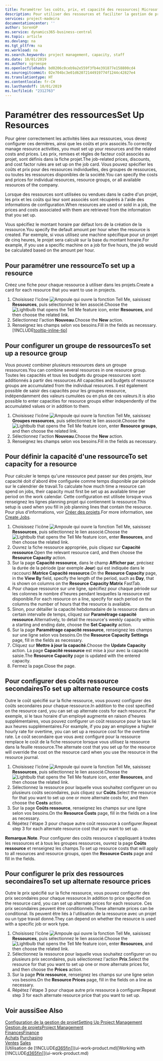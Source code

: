 ```yaml
---
title: Paramétrer les coûts, prix, et capacité des ressources| Microsoft Docs
description: Pour utiliser des ressources et faciliter la gestion de projets, vous spécifiez les coûts et les prix des différents ressources ou groupes de ressources, et définissez la capacité ressource.
services: project-madeira
documentationcenter: ''
author: SorenGP
ms.service: dynamics365-business-central
ms.topic: article
ms.devlang: na
ms.tgt_pltfrm: na
ms.workload: na
ms.search.keywords: project management, capacity, staff
ms.date: 10/01/2019
ms.author: sgroespe
ms.openlocfilehash: bd0206c0ceb9a2e559f3fb4e391877e158800cd4
ms.sourcegitcommit: 02e704bc3e01d62072144919774f1244c42827e4
ms.translationtype: HT
ms.contentlocale: fr-CH
ms.lasthandoff: 10/01/2019
ms.locfileid: "2312763"
---
```

# <a name="set-up-resources"></a><span data-ttu-id="49016-103">Paramétrer des ressources</span><span class="sxs-lookup"><span data-stu-id="49016-103">Set Up Resources</span></span>
<span data-ttu-id="49016-104">Pour gérer correctement les activités liées aux ressources, vous devez configurer ces dernières, ainsi que les coûts et prix associés.</span><span class="sxs-lookup"><span data-stu-id="49016-104">To correctly manage resource activities, you must set up your resources and the related costs and prices.</span></span> <span data-ttu-id="49016-105">Les prix, remises et règles de facteur coût associés au projet, sont définis dans la fiche projet.</span><span class="sxs-lookup"><span data-stu-id="49016-105">The job-related prices, discounts, and cost factor rules are set up on the job card.</span></span> <span data-ttu-id="49016-106">Vous pouvez spécifier les coûts et prix pour des ressources individuelles, des groupes de ressources, ou toutes les ressources disponibles de la société.</span><span class="sxs-lookup"><span data-stu-id="49016-106">You can specify the costs and prices for individual resources, resource groups, or all available resources of the company.</span></span>

<span data-ttu-id="49016-107">Lorsque des ressources sont utilisées ou vendues dans le cadre d'un projet, les prix et les coûts qui leur sont associés sont récupérés à l'aide des informations de configuration.</span><span class="sxs-lookup"><span data-stu-id="49016-107">When resources are used or sold in a job, the prices and costs associated with them are retrieved from the information that you set up.</span></span>

<span data-ttu-id="49016-108">Vous spécifiez le montant horaire par défaut lors de la création de la ressource.</span><span class="sxs-lookup"><span data-stu-id="49016-108">You specify the default amount per hour when the resource is created.</span></span> <span data-ttu-id="49016-109">Par exemple, si vous utilisez une machine spécifique pour un projet de cinq heures, le projet sera calculé sur la base du montant horaire.</span><span class="sxs-lookup"><span data-stu-id="49016-109">For example, if you use a specific machine on a job for five hours, the job would be calculated based on the amount per hour.</span></span>

## <a name="to-set-up-a-resource"></a><span data-ttu-id="49016-110">Pour paramétrer une ressource</span><span class="sxs-lookup"><span data-stu-id="49016-110">To set up a resource</span></span>
<span data-ttu-id="49016-111">Créez une fiche pour chaque ressource à utiliser dans les projets.</span><span class="sxs-lookup"><span data-stu-id="49016-111">Create a card for each resource that you want to use in projects.</span></span>

1. <span data-ttu-id="49016-112">Choisissez l'icône ![Ampoule qui ouvre la fonction Tell Me](media/ui-search/search_small.png "Dites-moi ce que vous voulez faire"), saisissez **Ressources**, puis sélectionnez le lien associé.</span><span class="sxs-lookup"><span data-stu-id="49016-112">Choose the ![Lightbulb that opens the Tell Me feature](media/ui-search/search_small.png "Tell me what you want to do") icon, enter **Resources**, and then choose the related link.</span></span>
2. <span data-ttu-id="49016-113">Sélectionnez l'action **Nouveau**.</span><span class="sxs-lookup"><span data-stu-id="49016-113">Choose the **New** action.</span></span>
3. <span data-ttu-id="49016-114">Renseignez les champs selon vos besoins.</span><span class="sxs-lookup"><span data-stu-id="49016-114">Fill in the fields as necessary.</span></span> [!INCLUDE[tooltip-inline-tip](includes/tooltip-inline-tip_md.md)]  

## <a name="to-set-up-a-resource-group"></a><span data-ttu-id="49016-115">Pour configurer un groupe de ressources</span><span class="sxs-lookup"><span data-stu-id="49016-115">To set up a resource group</span></span>
<span data-ttu-id="49016-116">Vous pouvez combiner plusieurs ressources dans un groupe ressources.</span><span class="sxs-lookup"><span data-stu-id="49016-116">You can combine several resources in one resource group.</span></span> <span data-ttu-id="49016-117">Toutes les capacités et tous les budgets du groupe ressources sont additionnés à partir des ressources.</span><span class="sxs-lookup"><span data-stu-id="49016-117">All capacities and budgets of resource groups are accumulated from the individual resources.</span></span> <span data-ttu-id="49016-118">Il est également possible de saisir des capacités pour les groupes ressource, indépendamment des valeurs cumulées ou en plus de ces valeurs.</span><span class="sxs-lookup"><span data-stu-id="49016-118">It is also possible to enter capacities for resource groups either independently of the accumulated values or in addition to them.</span></span>

1. <span data-ttu-id="49016-119">Choisissez l'icône ![Ampoule qui ouvre la fonction Tell Me](media/ui-search/search_small.png "Dites-moi ce que vous voulez faire"), saisissez **Groupes ressources**, puis sélectionnez le lien associé.</span><span class="sxs-lookup"><span data-stu-id="49016-119">Choose the ![Lightbulb that opens the Tell Me feature](media/ui-search/search_small.png "Tell me what you want to do") icon, enter **Resource groups**, and then choose the related link.</span></span>
2. <span data-ttu-id="49016-120">Sélectionnez l'action **Nouveau**.</span><span class="sxs-lookup"><span data-stu-id="49016-120">Choose the **New** action.</span></span>
3. <span data-ttu-id="49016-121">Renseignez les champs selon vos besoins.</span><span class="sxs-lookup"><span data-stu-id="49016-121">Fill in the fields as necessary.</span></span>

## <a name="to-set-capacity-for-a-resource"></a><span data-ttu-id="49016-122">Pour définir la capacité d'une ressource</span><span class="sxs-lookup"><span data-stu-id="49016-122">To set capacity for a resource</span></span>
<span data-ttu-id="49016-123">Pour calculer le temps qu'une ressource peut passer sur des projets, leur capacité doit d'abord être configurée comme temps disponible par période sur le calendrier de travail.</span><span class="sxs-lookup"><span data-stu-id="49016-123">To calculate how much time a resource can spend on jobs, their capacity must first be set up as available time per period on the work calendar.</span></span> <span data-ttu-id="49016-124">Cette configuration est utilisée lorsque vous renseignez les lignes planning projet qui contiennent la ressource.</span><span class="sxs-lookup"><span data-stu-id="49016-124">This setup is used when you fill in job planning lines that contain the resource.</span></span> <span data-ttu-id="49016-125">Pour plus d'informations, voir [Créer des projets](projects-how-create-jobs.md).</span><span class="sxs-lookup"><span data-stu-id="49016-125">For more information, see [Create Jobs](projects-how-create-jobs.md).</span></span>

1. <span data-ttu-id="49016-126">Choisissez l'icône ![Ampoule qui ouvre la fonction Tell Me](media/ui-search/search_small.png "Dites-moi ce que vous voulez faire"), saisissez **Ressources**, puis sélectionnez le lien associé.</span><span class="sxs-lookup"><span data-stu-id="49016-126">Choose the ![Lightbulb that opens the Tell Me feature](media/ui-search/search_small.png "Tell me what you want to do") icon, enter **Resources**, and then choose the related link.</span></span>
2. <span data-ttu-id="49016-127">Ouvrez la fiche ressource appropriée, puis cliquez sur **Capacité ressource**.</span><span class="sxs-lookup"><span data-stu-id="49016-127">Open the relevant resource card, and then choose the **Resource Capacity** action.</span></span>
3. <span data-ttu-id="49016-128">Sur la page **Capacité ressource**, dans le champ **Afficher par**, précisez la durée de la période (par exemple **Jour**) qui est indiquée dans le raccourci **Matrice Capacité ressource**.</span><span class="sxs-lookup"><span data-stu-id="49016-128">On the **Resource Capacity** page, in the **View By** field, specify the length of the period, such as **Day**, that is shown on columns on the **Resource Capacity Matrix** FastTab.</span></span>
4. <span data-ttu-id="49016-129">Pour chaque ressource sur une ligne, spécifiez pour chaque période sur les colonnes le nombre d'heures pendant lesquelles la ressource est disponible.</span><span class="sxs-lookup"><span data-stu-id="49016-129">For each resource on a line, specify for each period on the columns the number of hours that the resource is available.</span></span>
5. <span data-ttu-id="49016-130">Sinon, pour détailler la capacité hebdomadaire de la ressource dans un certain intervalle de temps, cliquez sur **Paramétrage capacité ressource**.</span><span class="sxs-lookup"><span data-stu-id="49016-130">Alternatively, to detail the resource's weekly capacity within a starting and ending date, choose the **Set Capacity** action.</span></span>
6. <span data-ttu-id="49016-131">Sur la page **Paramétrage capacité ressource**, renseignez les champs sur une ligne selon vos besoins.</span><span class="sxs-lookup"><span data-stu-id="49016-131">On the **Resource Capacity Settings** page, fill in the fields as necessary.</span></span>
7. <span data-ttu-id="49016-132">Cliquez sur **Mettre à jour la capacité**.</span><span class="sxs-lookup"><span data-stu-id="49016-132">Choose the **Update Capacity** action.</span></span> <span data-ttu-id="49016-133">La page **Capacité ressource** est mise à jour avec la capacité saisie.</span><span class="sxs-lookup"><span data-stu-id="49016-133">The **Resource Capacity** page is updated with the entered capacity.</span></span>
8. <span data-ttu-id="49016-134">Fermez la page.</span><span class="sxs-lookup"><span data-stu-id="49016-134">Close the page.</span></span>

## <a name="to-set-up-alternate-resource-costs"></a><span data-ttu-id="49016-135">Pour configurer des coûts ressource secondaires</span><span class="sxs-lookup"><span data-stu-id="49016-135">To set up alternate resource costs</span></span>
<span data-ttu-id="49016-136">Outre le coût spécifié sur la fiche ressource, vous pouvez configurer des coûts secondaires pour chaque ressource.</span><span class="sxs-lookup"><span data-stu-id="49016-136">In addition to the cost specified on the resource card, you can set up alternate costs for each resource.</span></span> <span data-ttu-id="49016-137">Par exemple, si le taux horaire d'un employé augmente en raison d'heures supplémentaires, vous pouvez configurer un coût ressource pour le taux lié aux heures supplémentaires.</span><span class="sxs-lookup"><span data-stu-id="49016-137">For example, if you pay an employee a higher hourly rate for overtime, you can set up a resource cost for the overtime rate.</span></span> <span data-ttu-id="49016-138">Le coût secondaire que vous avez configuré pour la ressource remplace le coût de la fiche ressource lorsque vous utilisez la ressource dans la feuille ressource.</span><span class="sxs-lookup"><span data-stu-id="49016-138">The alternate cost that you set up for the resource will override the cost on the resource card when you use the resource in the resource journal.</span></span>

1. <span data-ttu-id="49016-139">Choisissez l'icône ![Ampoule qui ouvre la fonction Tell Me](media/ui-search/search_small.png "Dites-moi ce que vous voulez faire"), saisissez **Ressources**, puis sélectionnez le lien associé.</span><span class="sxs-lookup"><span data-stu-id="49016-139">Choose the ![Lightbulb that opens the Tell Me feature](media/ui-search/search_small.png "Tell me what you want to do") icon, enter **Resources**, and then choose the related link.</span></span>  
2. <span data-ttu-id="49016-140">Sélectionnez la ressource pour laquelle vous souhaitez configurer un ou plusieurs coûts secondaires, puis cliquez sur **Coûts**.</span><span class="sxs-lookup"><span data-stu-id="49016-140">Select the resource for that you want to set up one or more alternate costs for, and then choose the **Costs** action.</span></span>  
3. <span data-ttu-id="49016-141">Sur la page **Coûts ressource**, renseignez les champs sur une ligne selon vos besoins.</span><span class="sxs-lookup"><span data-stu-id="49016-141">On the **Resource Costs** page, fill in the fields on a line as necessary.</span></span>  
4. <span data-ttu-id="49016-142">Répétez l'étape 3 pour chaque autre coût ressource à configurer.</span><span class="sxs-lookup"><span data-stu-id="49016-142">Repeat step 3 for each alternate resource cost that you want to set up.</span></span>

<span data-ttu-id="49016-143">**Remarque**.</span><span class="sxs-lookup"><span data-stu-id="49016-143">**Note**.</span></span> <span data-ttu-id="49016-144">Pour configurer des coûts ressource s'appliquant à toutes les ressources et à tous les groupes ressources, ouvrez la page **Coûts ressource** et renseignez les champs.</span><span class="sxs-lookup"><span data-stu-id="49016-144">To set up resource costs that will apply to all resources and resource groups, open the **Resource Costs** page and fill in the fields.</span></span>

## <a name="to-set-up-alternate-resource-prices"></a><span data-ttu-id="49016-145">Pour configurer le prix des ressources secondaires</span><span class="sxs-lookup"><span data-stu-id="49016-145">To set up alternate resource prices</span></span>
<span data-ttu-id="49016-146">Outre le prix spécifié sur la fiche ressource, vous pouvez configurer des prix secondaires pour chaque ressource.</span><span class="sxs-lookup"><span data-stu-id="49016-146">In addition to price specified on the resource card, you can set up alternate prices for each resource.</span></span> <span data-ttu-id="49016-147">Ces prix secondaires peuvent être conditionnels.</span><span class="sxs-lookup"><span data-stu-id="49016-147">These alternate prices can be conditional.</span></span> <span data-ttu-id="49016-148">Ils peuvent être liés à l'utilisation de la ressource avec un projet ou un type travail donné.</span><span class="sxs-lookup"><span data-stu-id="49016-148">They can depend on whether the resource is used with a specific job or work type.</span></span>

1. <span data-ttu-id="49016-149">Choisissez l'icône ![Ampoule qui ouvre la fonction Tell Me](media/ui-search/search_small.png "Dites-moi ce que vous voulez faire"), saisissez **Ressources**, puis sélectionnez le lien associé.</span><span class="sxs-lookup"><span data-stu-id="49016-149">Choose the ![Lightbulb that opens the Tell Me feature](media/ui-search/search_small.png "Tell me what you want to do") icon, enter **Resources**, and then choose the related link.</span></span>
2. <span data-ttu-id="49016-150">Sélectionnez la ressource pour laquelle vous souhaitez configurer un ou plusieurs prix secondaires, puis sélectionnez l'action **Prix**.</span><span class="sxs-lookup"><span data-stu-id="49016-150">Select the resource for that you want to set up one or more alternate prices for, and then choose the **Prices** action.</span></span>
3. <span data-ttu-id="49016-151">Sur la page **Prix ressource**, renseignez les champs sur une ligne selon vos besoins.</span><span class="sxs-lookup"><span data-stu-id="49016-151">On the **Resource Prices** page, fill in the fields on a line as necessary.</span></span>
4. <span data-ttu-id="49016-152">Répétez l'étape 3 pour chaque autre prix ressource à configurer.</span><span class="sxs-lookup"><span data-stu-id="49016-152">Repeat step 3 for each alternate resource price that you want to set up.</span></span>

## <a name="see-also"></a><span data-ttu-id="49016-153">Voir aussi</span><span class="sxs-lookup"><span data-stu-id="49016-153">See Also</span></span>
[<span data-ttu-id="49016-154">Configuration de la gestion de projet</span><span class="sxs-lookup"><span data-stu-id="49016-154">Setting Up Project Management</span></span>](projects-setup-projects.md)  
[<span data-ttu-id="49016-155">Gestion de projets</span><span class="sxs-lookup"><span data-stu-id="49016-155">Project Management</span></span>](projects-manage-projects.md)  
[<span data-ttu-id="49016-156">Finances</span><span class="sxs-lookup"><span data-stu-id="49016-156">Finance</span></span>](finance.md)  
<span data-ttu-id="49016-157">[Achats](purchasing-manage-purchasing.md)       </span><span class="sxs-lookup"><span data-stu-id="49016-157">[Purchasing](purchasing-manage-purchasing.md)       </span></span>  
<span data-ttu-id="49016-158">[Ventes](sales-manage-sales.md)    </span><span class="sxs-lookup"><span data-stu-id="49016-158">[Sales](sales-manage-sales.md)    </span></span>  
<span data-ttu-id="49016-159">[Utilisation de [!INCLUDE[d365fin](includes/d365fin_md.md)]](ui-work-product.md)</span><span class="sxs-lookup"><span data-stu-id="49016-159">[Working with [!INCLUDE[d365fin](includes/d365fin_md.md)]](ui-work-product.md)</span></span>  
